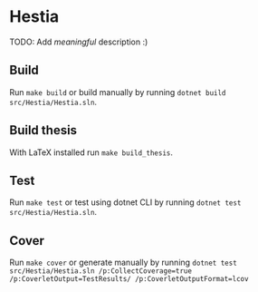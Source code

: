 # Hestia

TODO: Add _meaningful_ description :)

## Build

Run `make build` or build manually by running `dotnet build src/Hestia/Hestia.sln`.

## Build thesis

With LaTeX installed run `make build_thesis`.

## Test

Run `make test` or test using dotnet CLI by running `dotnet test src/Hestia/Hestia.sln`.

## Cover

Run `make cover` or generate manually by running `dotnet test src/Hestia/Hestia.sln /p:CollectCoverage=true /p:CoverletOutput=TestResults/ /p:CoverletOutputFormat=lcov`
